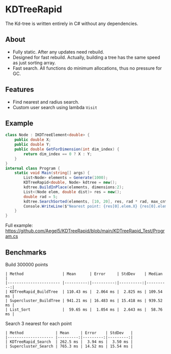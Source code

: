 # KDTreeRapid

The Kd-tree is written entirely in C# without any dependencies.

## About
- Fully static. After any updates need rebuild.
- Designed for fast rebuild. Actually, building a tree has the same speed as just sorting array.
- Fast search. All functions do minimum allocations, thus no pressure for GC.

## Features
- Find nearest and radius search.
- Custom user search using lambda `Visit`

## Example
```csharp
class Node : IKDTreeElement<double> {
    public double X;
    public double Y;
    public double GetForDimension(int dim_index) {
        return dim_index == 0 ? X : Y;
    }
}
internal class Program {
    static void Main(string[] args) {
        List<Node> elements = Generate(1000);
        KDTreeRapid<double, Node> kdtree = new();
        kdtree.BuildInPlace(elements, dimensions:2);
        List<(Node elem, double dist)> res = new();
        double rad = 5;
        kdtree.SearchSorted(elements, [10, 20], res, rad * rad, max_cnt: 1);
        Console.WriteLine($"Nearest point: {res[0].elem.X} {res[0].elem.Y}");
    }
}
```
Full example: https://github.com/Aegel5/KDTreeRapid/blob/main/KDTreeRapid_Test/Program.cs

## Benchmarks
Build 300000 points
```
| Method                 | Mean      | Error     | StdDev    | Median    |
|----------------------- |----------:|----------:|----------:|----------:|
| KDTreeRapid_BuildTree  | 110.43 ms |  2.064 ms |  2.825 ms | 109.54 ms |
| Supercluster_BuildTree | 941.21 ms | 16.483 ms | 15.418 ms | 939.52 ms |
| List_Sort              |  59.65 ms |  1.054 ms |  2.643 ms |  58.76 ms |
```
Search 3 nearest for each point
```
| Method              | Mean     | Error    | StdDev   |
|-------------------- |---------:|---------:|---------:|
| KDTreeRapid_Search  | 262.5 ms |  3.94 ms |  3.50 ms |
| Supercluster_Search | 765.3 ms | 14.52 ms | 15.54 ms |
```
